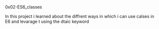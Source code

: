 0x02-ES6_classes

In this project i learned about the diffrent ways in which i can use calses in E6 and levarage t using the dtaic keyword 
